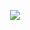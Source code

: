 <p align="center">
    <img align="center" src="https://www.leslivresblancs.fr/sites/default/files/iconosquare-logo.png">
</p>